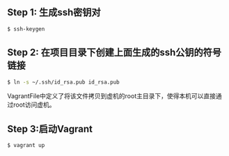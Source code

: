 ## Step 1: 生成ssh密钥对
``` bash
$ ssh-keygen
```

## Step 2: 在项目目录下创建上面生成的ssh公钥的符号链接
``` bash
$ ln -s ~/.ssh/id_rsa.pub id_rsa.pub
```
VagrantFile中定义了将该文件拷贝到虚机的root主目录下，使得本机可以直接通过root访问虚机。

## Step 3:启动Vagrant
``` bash
$ vagrant up
```
